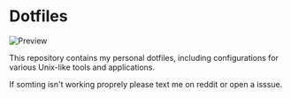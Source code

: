 # Dotfiles

![Preview](https://www.reddit.com/r/unixporn/comments/195uo4t/i3wm_my_proper_setup_from_now_on_psdotfiles_are/?utm_source=share&utm_medium=web2x&context=3)

This repository contains my personal dotfiles, including configurations for various Unix-like tools and applications.

If somting isn't working proprely please text me on reddit or open a isssue.
